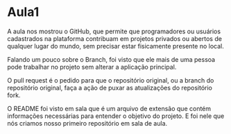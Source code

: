 # Aula1

A aula nos mostrou o GitHub, que permite que programadores ou usuários cadastrados na plataforma contribuam em projetos privados ou abertos de qualquer lugar do mundo, sem precisar estar fisicamente presente no local.


Falando um pouco sobre o Branch, foi visto que ele mais de uma pessoa pode trabalhar no projeto sem alterar a aplicação principal.

O pull request é o pedido para que o repositório original, ou a branch do repositório original, faça a ação de puxar as atualizações do repositório fork.

O README foi visto em sala que é um arquivo de extensão que contém informações necessárias para entender o objetivo do projeto. E foi nele que nós criamos nosso primeiro repositório em sala de aula.

